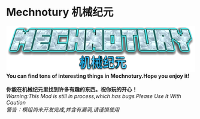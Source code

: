 # Mechnotury 机械纪元
![Mechnotury](src/main/resources/logo.png)
<br/>**You can find tons of interesting things in Mechnotury.Hope you enjoy it!**<br/>
<br/>**你能在机械纪元里找到许多有趣的东西。祝你玩的开心！**<br/>
*Warning:This Mod is still in process,which has bugs.Please Use It With Caution*
<br/>*警告：模组尚未开发完成,并含有漏洞,请谨慎使用*<br/>